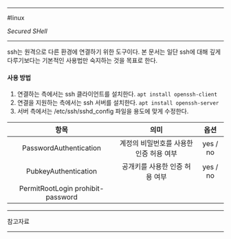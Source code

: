 
---

#linux

*Secured SHell*

---

ssh는 원격으로 다른 환경에 연결하기 위한 도구이다.
본 문서는 일단 ssh에 대해 깊게 다루기보다는 기본적인 사용법만 숙지하는 것을 목표로 한다.

#### 사용 방법

1. 연결하는 측에서는 ssh 클라이언트를 설치한다. `apt install openssh-client`
2. 연결을 지원하는 측에서는 ssh 서버를 설치한다. `apt install openssh-server`
3. 서버 측에서는 /etc/ssh/sshd_config 파일을 용도에 맞게 수정한다.

|               항목                |                  의미                   |   옵션   |
|:---------------------------------:|:---------------------------------------:|:--------:|
|      PasswordAuthentication       | 계정의 비밀번호를 사용한 인증 허용 여부 | yes / no |
|       PubkeyAuthentication        |     공개키를 사용한 인증 허용 여부      | yes / no |
| PermitRootLogin prohibit-password |                                         |          |

---

참고자료



---